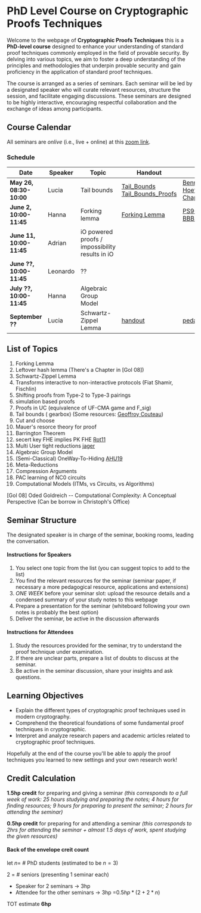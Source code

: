 # PhD Level Course on Cryptographic Proofs Techniques

Welcome to the webpage of **Cryptographic Proofs Techniques** this is a **PhD-level course** designed to enhance your understanding of standard proof techniques commonly employed in the field of provable security. By delving into various topics, we aim to foster a deep understanding of the principles and methodologies that underpin provable security and gain proficiency in the application of standard proof techniques. 

The course is arranged as a series of seminars. Each seminar will be led by a designated speaker who will curate relevant resources, structure the session, and facilitate engaging discussions. These seminars are designed to be highly interactive, encouraging respectful collaboration and the exchange of ideas among participants. 

## Course Calendar
All seminars are *onlive* (i.e., live + online) at this [zoom link](https://chalmers.zoom.us/j/61632716053).

### Schedule
Date | Speaker | Topic | Handout | Other Resources 
---|---|---|---| --- 
**May 26, 08:30-10:00** | Lucia | Tail bounds | [Tail_Bounds](Tail_Bounds.pdf)  [Tail_Bounds_Proofs](Tail%20Bound%20Proofs.pdf)| [Bennett's_and_Berstain_Inequality](Bennett's%20and%20Berstain%20Inequality.pdf) [Hoeffding's_Inequality](Hoeffding's%20Inequality.pdf) [Chapter_Tail_Bounds](Introduction%20to%20Probability%20for%20Computing%20-%20Chapter%2018%20-%20Tail%20Bounds.pdf)
**June 2, 10:00-11:45** | Hanna | Forking lemma | [Forking Lemma](Forking_Lemma.pdf) | [PS96](https://www.di.ens.fr/david.pointcheval/Documents/Papers/1996_eurocrypt.pdf), [BN06](https://dl.acm.org/doi/pdf/10.1145/1180405.1180453), [BCCGP16](https://ora.ox.ac.uk/objects/uuid:2f919864-a097-48ce-9a28-2b9dc3e6382d/files/mda3d5f58ddbc3c92580ccda9599d3179), [BBBPWM18](https://ieeexplore.ieee.org/stamp/stamp.jsp?arnumber=8418611)
**June 11, 10:00-11:45** | Adrian | iO powered proofs / impossibility results in iO| | 
**June ??, 10:00-11:45** | Leonardo | ?? |  |
**July ??, 10:00-11:45** | Hanna | Algebraic Group Model |  |
**September ??** | Lucia | Schwartz-Zippel Lemma | [handout]() | [pedagogical](https://en.m.wikipedia.org/wiki/Schwartz%E2%80%93Zippel_lemma) 


## List of Topics

1. Forking Lemma
2. Leftover hash lemma (There's a Chapter in [Gol 08])
3. Schwartz-Zippel Lemma
4. Transforms interactive to non-interactive protocols (Fiat Shamir, Fischlin)
5. Shifting proofs from Type-2 to Type-3 pairings
6. simulation based proofs
7. Proofs in UC (equivalence of UF-CMA game and F_sig)
8. Tail bounds ( gearbox) (Some resources: [Geoffroy Couteau](https://geoffroycouteau.github.io/cheat-sheet/))
9.  Cut and choose
10. Mauer's resorce theory for proof
11. Barrington Theorem
12. secert key FHE implies PK FHE [Rot11](https://www.iacr.org/archive/tcc2011/65970216/65970216.pdf)
13. Multi User tight reductions [jager](https://eprint.iacr.org/2021/235.pdf)
14. Algebraic Group Model
15. (Semi-Classical) OneWay-To-Hiding [AHU19](https://eprint.iacr.org/2018/904.pdf)
16. Meta-Reductions
17. Compression Arguments
18. PAC learning of NC0 circuits
19. Computational Models (ITMs, vs Circuits, vs Algorithms)

[Gol 08] Oded Goldreich -- Computational Complexity: A Conceptual Perspective (Can be borrow in Christoph's Office)

## Seminar Structure
The designated speaker is in charge of the seminar, booking rooms, leading the conversation.

#### Instructions for Speakers
1. You select one topic from the list (you can suggest topics to add to the list)
2. You find the relevant resources for the seminar (seminar paper, if necessary a more pedagogical resource, applications and extensions)
3. _ONE WEEK_ before your seminar slot: upload the resource details and a condensed summary of your study notes to this webpage
4. Prepare a presentation for the seminar (whiteboard following your own notes is probably the best option)
5. Deliver the seminar, be active in the discussion afterwards

#### Instructions for Attendees
1. Study the resources provided for the seminar, try to understand the proof technique under examination.
2. If there are unclear parts, prepare a list of doubts to discuss at the seminar.
3. Be active in the seminar discussion, share your insights and ask questions.


## Learning Objectives
- Explain the different types of cryptographic proof techniques used in modern cryptography.
- Comprehend the theoretical foundations of some fundamental proof techniques in cryptographic.
- Interpret and analyze research papers and academic articles related to cryptographic proof techniques.

Hopefully at the end of the course you'll be able to apply the proof techniques you learned to new settings and your own research work!

## Credit Calculation
**1.5hp credit** for preparing and giving a seminar 
*(this corresponds to a full week of work: 25 hours studying and preparing the notes; 4 hours for finding resources; 9 hours for preparing to present the seminar; 2 hours for attending the seminar)*

**0.5hp credit** for preparing for and attending a seminar 
*(this corresponds to 2hrs for attending the seminar + almost 1.5 days of work, spent studying the given resources)* 

#### Back of the envelope creit count
let $n=$ # PhD students (estimated to be $n=3$)

2 = # seniors (presenting 1 seminar each)

- Speaker for 2 seminars -> 3hp
- Attendee for the other seminars -> 3hp =$0.5hp*(2+2*n)$

TOT estimate **6hp**
